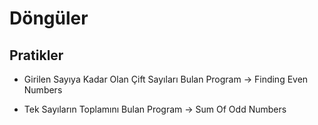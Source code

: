 ﻿# Döngüler 

## Pratikler

* Girilen Sayıya Kadar Olan Çift Sayıları Bulan Program -> Finding Even Numbers

* Tek Sayıların Toplamını Bulan Program -> Sum Of Odd Numbers